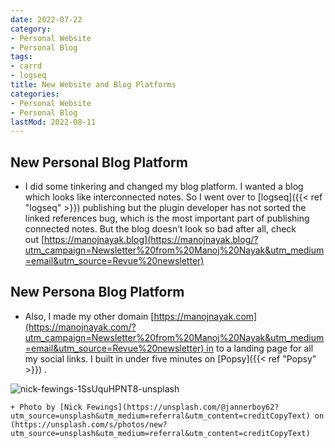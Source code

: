 ```yaml
---
date: 2022-07-22
category:
- Personal Website
- Personal Blog
tags:
- carrd
- logseq
title: New Website and Blog Platforms
categories:
- Personal Website
- Personal Blog
lastMod: 2022-08-11
---
```

## New Personal Blog Platform

  + I did some tinkering and changed my blog platform. I wanted a blog which looks like interconnected notes. So I went over to [logseq]({{< ref "logseq" >}}) publishing but the plugin developer has not sorted the linked references bug, which is the most important part of publishing connected notes. But the blog doesn’t look so bad after all, check out [https://manojnayak.blog](https://manojnayak.blog/?utm_campaign=Newsletter%20from%20Manoj%20Nayak&utm_medium=email&utm_source=Revue%20newsletter)

## New Persona Blog Platform

  + Also, I made my other domain [https://manojnayak.com](https://manojnayak.com/?utm_campaign=Newsletter%20from%20Manoj%20Nayak&utm_medium=email&utm_source=Revue%20newsletter) in to a landing page for all my social links. I built in under five minutes on [Popsy]({{< ref "Popsy" >}}) .

![nick-fewings-1SsUquHPNT8-unsplash](https://mataroa.blog/images/a1918c6c.jpeg)

    + Photo by [Nick Fewings](https://unsplash.com/@jannerboy62?utm_source=unsplash&utm_medium=referral&utm_content=creditCopyText) on [Unsplash](https://unsplash.com/s/photos/new?utm_source=unsplash&utm_medium=referral&utm_content=creditCopyText)

